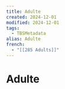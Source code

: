```yaml
---
title: Adulte
created: 2024-12-01
modified: 2024-12-01
tags:
  - TBSMetadata
alias: Adulte
french:
  - "[[285 Adults]]"
---
```

# Adulte
